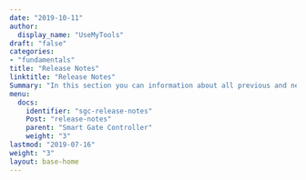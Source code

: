 ```yaml
---
date: "2019-10-11"
author:
  display_name: "UseMyTools"
draft: "false"
categories:
- "fundamentals"
title: "Release Notes"
linktitle: "Release Notes"
Summary: "In this section you can information about all previous and new releases of Smart Gate Controller"
menu:
  docs:
    identifier: "sgc-release-notes"
    Post: "release-notes"
    parent: "Smart Gate Controller"
    weight: "3"
lastmod: "2019-07-16"
weight: "3"
layout: base-home
---
```

